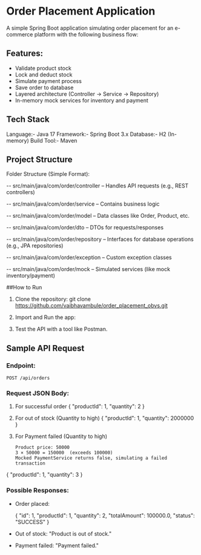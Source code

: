 # Order Placement Application

A simple Spring Boot application simulating order placement for an e-commerce platform with the following business flow:

## Features:
- Validate product stock
- Lock and deduct stock
- Simulate payment process
- Save order to database
- Layered architecture (Controller → Service → Repository)
- In-memory mock services for inventory and payment

## Tech Stack
Language:- Java 17
Framework:- Spring Boot 3.x
Database:- H2 (In-memory)
Build Tool:-  Maven

## Project Structure

Folder Structure (Simple Format):

-- src/main/java/com/order/controller – Handles API requests (e.g., REST controllers)

-- src/main/java/com/order/service – Contains business logic

-- src/main/java/com/order/model – Data classes like Order, Product, etc.

-- src/main/java/com/order/dto – DTOs for requests/responses

-- src/main/java/com/order/repository – Interfaces for database operations (e.g., JPA repositories)

-- src/main/java/com/order/exception – Custom exception classes

-- src/main/java/com/order/mock – Simulated services (like mock inventory/payment)


##How to Run

1. Clone the repository:
   git clone https://github.com/vaibhavambule/order_placement_obvs.git
   
3. Import and Run the app:

4. Test the API with a tool like Postman.

## Sample API Request

### Endpoint:
```
POST /api/orders
```

### Request JSON Body:

1. For successful order
{
  "productId": 1,
  "quantity": 2
}

2. For out of stock (Quantity to high)
{
  "productId": 1,
  "quantity": 2000000
}

3. For Payment failed (Quantity to high)
   ```
   Product price: 50000
   3 × 50000 = 150000  (exceeds 100000)
   Mocked PaymentService returns false, simulating a failed transaction
   ```

{
  "productId": 1,
  "quantity": 3
}



### Possible Responses:
- Order placed:  
  
  {
    "id": 1,
    "productId": 1,
    "quantity": 2,
    "totalAmount": 100000.0,
    "status": "SUCCESS"
  }
  

- Out of stock: "Product is out of stock."

- Payment failed: "Payment failed."

